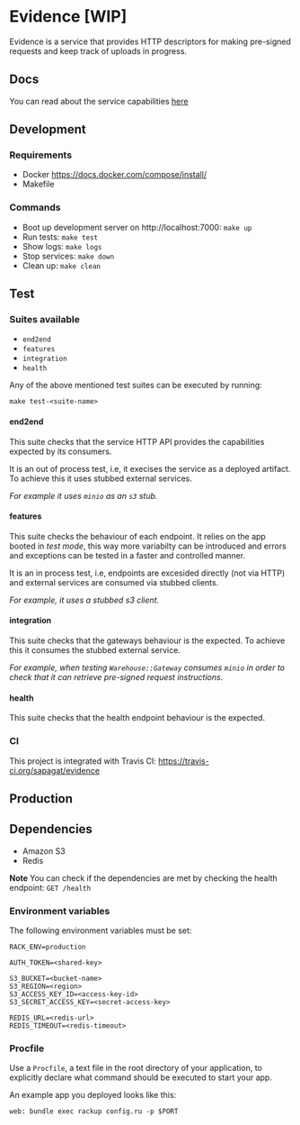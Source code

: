 # Evidence [WIP]




Evidence is a service that provides HTTP descriptors for making pre-signed requests and keep track of uploads in progress.

## Docs

You can read about the service capabilities [here](DOCS.md)

## Development

### Requirements

- Docker https://docs.docker.com/compose/install/
- Makefile

### Commands

- Boot up development server on http://localhost:7000: ``make up``
- Run tests: ``make test``
- Show logs: ``make logs``
- Stop services: ``make down``
- Clean up: ``make clean``


## Test

### Suites available

- ``end2end``
- ``features``
- ``integration``
- ``health``

Any of the above mentioned test suites can be executed by running:

```
make test-<suite-name>
```

#### end2end

This suite checks that the service HTTP API provides the capabilities expected by its consumers.

It is an out of process test, i.e, it execises the service as a deployed artifact. To achieve this it uses stubbed external services.

*For example it uses ``minio`` as an ``s3`` stub.*

#### features

This suite checks the behaviour of each endpoint. It relies on the app booted in *test mode*, this way more variabilty can be introduced and errors and exceptions can be tested in a faster and controlled manner.

It is an in process test, i.e, endpoints are excesided directly (not via HTTP) and external services are consumed via stubbed clients.

*For example, it uses a stubbed s3 client.*

#### integration

This suite checks that the gateways behaviour is the expected. To achieve this it consumes the stubbed external service.

*For example, when testing ``Warehouse::Gateway`` consumes ``minio`` in order to check that it can retrieve pre-signed request instructions.*

#### health

This suite checks that the health endpoint behaviour is the expected.


### CI

This project is integrated with Travis CI: https://travis-ci.org/sapagat/evidence

## Production

## Dependencies

- Amazon S3
- Redis

**Note** You can check if the dependencies are met by checking the health endpoint: ``GET /health``

### Environment variables

The following environment variables must be set:

```
RACK_ENV=production

AUTH_TOKEN=<shared-key>

S3_BUCKET=<bucket-name>
S3_REGION=<region>
S3_ACCESS_KEY_ID=<access-key-id>
S3_SECRET_ACCESS_KEY=<secret-access-key>

REDIS_URL=<redis-url>
REDIS_TIMEOUT=<redis-timeout>
```

### Procfile

Use a ``Procfile``, a text file in the root directory of your application, to explicitly declare what command should be executed to start your app.

An example app you deployed looks like this:

```
web: bundle exec rackup config.ru -p $PORT
```
